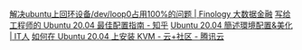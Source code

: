 [解决ubuntu上回环设备/dev/loop0占用100%的问题 | Finology 大数据金融](https://finolo.gy/2019/11/%E8%A7%A3%E5%86%B3ubuntu%E4%B8%8A%E5%9B%9E%E7%8E%AF%E8%AE%BE%E5%A4%87-dev-loop0%E5%8D%A0%E7%94%A8100-%E7%9A%84%E9%97%AE%E9%A2%98/)
[写给工程师的 Ubuntu 20.04 最佳配置指南 - 知乎](https://zhuanlan.zhihu.com/p/139305626)
[Ubuntu 20.04 簡述環境配置&美化 | IT人](https://iter01.com/596955.html)
[如何在 Ubuntu 20.04 上安装 KVM - 云+社区 - 腾讯云](https://cloud.tencent.com/developer/article/1657533)
